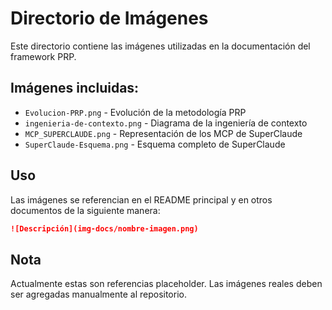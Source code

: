 # Directorio de Imágenes

Este directorio contiene las imágenes utilizadas en la documentación del framework PRP.

## Imágenes incluidas:

- `Evolucion-PRP.png` - Evolución de la metodología PRP
- `ingenieria-de-contexto.png` - Diagrama de la ingeniería de contexto
- `MCP_SUPERCLAUDE.png` - Representación de los MCP de SuperClaude
- `SuperClaude-Esquema.png` - Esquema completo de SuperClaude

## Uso

Las imágenes se referencian en el README principal y en otros documentos de la siguiente manera:

```markdown
![Descripción](img-docs/nombre-imagen.png)
```

## Nota

Actualmente estas son referencias placeholder. Las imágenes reales deben ser agregadas manualmente al repositorio.